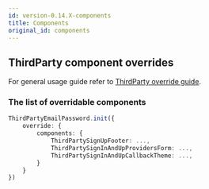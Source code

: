 ```yaml
---
id: version-0.14.X-components
title: Components
original_id: components
---
```


## ThirdParty component overrides
For general usage guide refer to [ThirdParty override guide](/docs/thirdparty/advanced-customizations/react-component-override/usage).

### The list of overridable components

<!--DOCUSAURUS_CODE_TABS-->
<!--ReactJS-->
```ts
ThirdPartyEmailPassword.init({
    override: {
        components: {
            ThirdPartySignUpFooter: ...,
            ThirdPartySignInAndUpProvidersForm: ...,
            ThirdPartySignInAndUpCallbackTheme: ...,
        }
    }
})
```
<!--END_DOCUSAURUS_CODE_TABS-->
